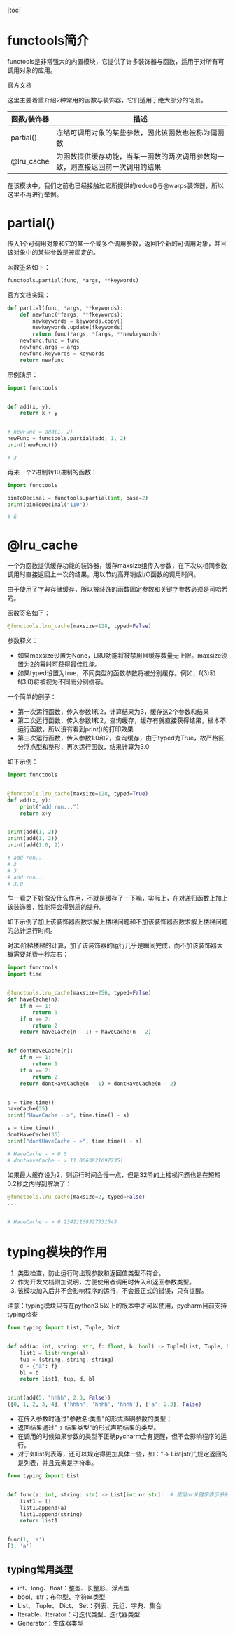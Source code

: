 [toc]

# functools简介

functools是非常强大的内置模块，它提供了许多装饰器与函数，适用于对所有可调用对象的应用。

[官方文档](https://docs.python.org/zh-cn/3.6/library/functools.html)

这里主要着重介绍2种常用的函数与装饰器，它们适用于绝大部分的场景。

| 函数/装饰器 | 描述                                                         |
| ----------- | ------------------------------------------------------------ |
| partial()   | 冻结可调用对象的某些参数，因此该函数也被称为偏函数           |
| @lru_cache  | 为函数提供缓存功能，当某一函数的两次调用参数均一致，则直接返回前一次调用的结果 |

在该模块中，我们之前也已经接触过它所提供的redue()与@warps装饰器，所以这里不再进行举例。

# partial()

传入1个可调用对象和它的某一个或多个调用参数，返回1个新的可调用对象，并且该对象中的某些参数是被固定的。

函数签名如下：

```python
functools.partial(func, *args, **keywords)

```

官方文档实现：

```python
def partial(func, *args, **keywords):
    def newfunc(*fargs, **fkeywords):
        newkeywords = keywords.copy()
        newkeywords.update(fkeywords)
        return func(*args, *fargs, **newkeywords)
    newfunc.func = func
    newfunc.args = args
    newfunc.keywords = keywords
    return newfunc

```

示例演示：

```python
import functools


def add(x, y):
    return x + y


# newFunc = add(1, 2)
newFunc = functools.partial(add, 1, 2)
print(newFunc())

# 3

```

再来一个2进制转10进制的函数：

```python
import functools

binToDecimal = functools.partial(int, base=2)
print(binToDecimal("110"))

# 6

```

# @lru_cache

一个为函数提供缓存功能的装饰器，缓存maxsize组传入参数，在下次以相同参数调用时直接返回上一次的结果。用以节约高开销或I/O函数的调用时间。

由于使用了字典存储缓存，所以被装饰的函数固定参数和关键字参数必须是可哈希的。

函数签名如下：

```python
@functools.lru_cache(maxsize=128, typed=False)

```

参数释义：

- 如果maxsize设置为None，LRU功能将被禁用且缓存数量无上限。maxsize设置为2的幂时可获得最佳性能。
- 如果typed设置为true，不同类型的函数参数将被分别缓存。例如，f(3)和f(3.0)将被视为不同而分别缓存。

一个简单的例子：

- 第一次运行函数，传入参数1和2，计算结果为3，缓存这2个参数和结果
- 第二次运行函数，传入参数1和2，查询缓存，缓存有就直接获得结果，根本不运行函数，所以没有看到print()的打印效果
- 第三次运行函数，传入参数1.0和2，查询缓存，由于typed为True，故严格区分浮点型和整形，再次运行函数，结果计算为3.0

如下示例：

```python
import functools


@functools.lru_cache(maxsize=128, typed=True)
def add(x, y):
    print("add run...")
    return x+y


print(add(1, 2))
print(add(1, 2))
print(add(1.0, 2))

# add run...
# 3
# 3
# add run...
# 3.0

```

乍一看之下好像没什么作用，不就是缓存了一下嘛，实际上，在对递归函数上加上该装饰器，性能将会得到质的提升。

如下示例了加上该装饰器函数求解上楼梯问题和不加该装饰器函数求解上楼梯问题的总计运行时间。

对35阶梯楼梯的计算，加了该装饰器的运行几乎是瞬间完成，而不加该装饰器大概需要耗费十秒左右：

```python
import functools
import time


@functools.lru_cache(maxsize=256, typed=False)
def haveCache(n):
    if n == 1:
        return 1
    if n == 2:
        return 2
    return haveCache(n - 1) + haveCache(n - 2)


def dontHaveCache(n):
    if n == 1:
        return 1
    if n == 2:
        return 2
    return dontHaveCache(n - 1) + dontHaveCache(n - 2)


s = time.time()
haveCache(35)
print("HaveCache - >", time.time() - s)

s = time.time()
dontHaveCache(35)
print("dontHaveCache - >", time.time() - s)

# HaveCache - > 0.0
# dontHaveCache - > 11.06638216972351

```

如果最大缓存设为2，则运行时间会慢一点，但是32阶的上楼梯问题也是在短短0.2秒之内得到解决了：

```python
@functools.lru_cache(maxsize=2, typed=False)
...


# HaveCache - > 0.23421168327331543

```

# typing模块的作用

1. 类型检查，防止运行时出现参数和返回值类型不符合。
2. 作为开发文档附加说明，方便使用者调用时传入和返回参数类型。
3. 该模块加入后并不会影响程序的运行，不会报正式的错误，只有提醒。

注意：typing模块只有在python3.5以上的版本中才可以使用，pycharm目前支持typing检查

```python
from typing import List, Tuple, Dict


def add(a: int, string: str, f: float, b: bool) -> Tuple[List, Tuple, Dict, bool]:
    list1 = list(range(a))
    tup = (string, string, string)
    d = {"a": f}
    bl = b
    return list1, tup, d, bl


print(add(5, "hhhh", 2.3, False))
([0, 1, 2, 3, 4], ('hhhh', 'hhhh', 'hhhh'), {'a': 2.3}, False)

```

- 在传入参数时通过"参数名:类型"的形式声明参数的类型；
- 返回结果通过"-> 结果类型"的形式声明结果的类型。
- 在调用的时候如果参数的类型不正确pycharm会有提醒，但不会影响程序的运行。
- 对于如list列表等，还可以规定得更加具体一些，如："-> List[str]”,规定返回的是列表，并且元素是字符串。

```python
from typing import List


def func(a: int, string: str) -> List[int or str]:  # 使用or关键字表示多种类型
    list1 = []
    list1.append(a)
    list1.append(string)
    return list1


func(1, 'a')
[1, 'a']

```

## **typing常用类型**

- int、long、float：整型、长整形、浮点型
- bool、str：布尔型、字符串类型
- List、 Tuple、 Dict、 Set：列表、元组、字典、集合
- Iterable、Iterator：可迭代类型、迭代器类型
- Generator：生成器类型
